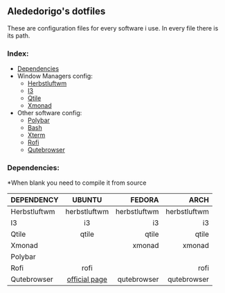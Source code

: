 ## Alededorigo's dotfiles
These are configuration files for every software i use.
In every file there is its path.

### Index:
* [Dependencies](https://github.com/Alededorigo/dotfiles#dependencies)
* Window Managers config:
  * [Herbstluftwm](https://github.com/Alededorigo/dotfiles/tree/main/.config/herbstluftwm)
  * [I3](https://github.com/Alededorigo/dotfiles/tree/main/.config/i3)
  * [Qtile](https://github.com/Alededorigo/dotfiles/tree/main/.config/qtile)
  * [Xmonad](https://github.com/Alededorigo/dotfiles/tree/main/.xmonad/xmonad.hs)
* Other software config:
  * [Polybar](https://github.com/Alededorigo/dotfiles/tree/main/.config/polybar)
  * [Bash](https://github.com/Alededorigo/dotfiles/tree/main/.bashrc)
  * [Xterm](https://github.com/Alededorigo/dotfiles/tree/main/.Xresources)
  * [Rofi](https://github.com/Alededorigo/dotfiles/tree/main/AD.rasi)
  * [Qutebrowser](https://github.com/Alededorigo/dotfiles/tree/main/.config/qutebrowser/config.py)

### Dependencies:
*When blank you need to compile it from source

| DEPENDENCY     | UBUNTU| FEDORA       | ARCH         |
| :------------- | :----------: | -----------: | -----------: |
| Herbstluftwm   | herbstluftwm | herbstluftwm | herbstluftwm |
| I3             | i3           | i3           | i3           |
| Qtile          | qtile        | qtile        | qtile        |
| Xmonad         |              | xmonad       | xmonad       |
| Polybar
| Rofi           | rofi         |              | rofi         |
| Qutebrowser    | [official page](qutebrowser.org/INSTALL.html#on_debian_ubuntu) | qutebrowser | qutebrowser |
